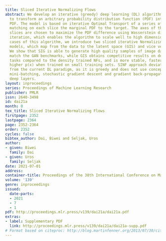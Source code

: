 ```yaml
---
title: Sliced Iterative Normalizing Flows
abstract: We develop an iterative (greedy) deep learning (DL) algorithm which is able
  to transform an arbitrary probability distribution function (PDF) into the target
  PDF. The model is based on iterative Optimal Transport of a series of 1D slices,
  matching on each slice the marginal PDF to the target. The axes of the orthogonal
  slices are chosen to maximize the PDF difference using Wasserstein distance at each
  iteration, which enables the algorithm to scale well to high dimensions. As special
  cases of this algorithm, we introduce two sliced iterative Normalizing Flow (SINF)
  models, which map from the data to the latent space (GIS) and vice versa (SIG).
  We show that SIG is able to generate high quality samples of image datasets, which
  match the GAN benchmarks, while GIS obtains competitive results on density estimation
  tasks compared to the density trained NFs, and is more stable, faster, and achieves
  higher p(x) when trained on small training sets. SINF approach deviates significantly
  from the current DL paradigm, as it is greedy and does not use concepts such as
  mini-batching, stochastic gradient descent and gradient back-propagation through
  deep layers.
layout: inproceedings
series: Proceedings of Machine Learning Research
publisher: PMLR
issn: 2640-3498
id: dai21a
month: 0
tex_title: Sliced Iterative Normalizing Flows
firstpage: 2352
lastpage: 2364
page: 2352-2364
order: 2352
cycles: false
bibtex_author: Dai, Biwei and Seljak, Uros
author:
- given: Biwei
  family: Dai
- given: Uros
  family: Seljak
date: 2021-07-01
address:
container-title: Proceedings of the 38th International Conference on Machine Learning
volume: '139'
genre: inproceedings
issued:
  date-parts:
  - 2021
  - 7
  - 1
pdf: http://proceedings.mlr.press/v139/dai21a/dai21a.pdf
extras:
- label: Supplementary PDF
  link: http://proceedings.mlr.press/v139/dai21a/dai21a-supp.pdf
# Format based on citeproc: http://blog.martinfenner.org/2013/07/30/citeproc-yaml-for-bibliographies/
---
```

